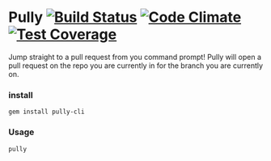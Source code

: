 # Pully [![Build Status](https://travis-ci.org/robert2d/pully.svg?branch=master)](https://travis-ci.org/robert2d/pully) [![Code Climate](https://codeclimate.com/github/robert2d/pully/badges/gpa.svg)](https://codeclimate.com/github/robert2d/pully) [![Test Coverage](https://codeclimate.com/github/robert2d/pully/badges/coverage.svg)](https://codeclimate.com/github/robert2d/pully/coverage)

Jump straight to a pull request from you command prompt!
Pully will open a pull request on the repo you are currently in for the branch you are currently on.

### install
```
gem install pully-cli
```

### Usage
`pully`
